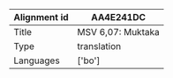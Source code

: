 |Alignment id | AA4E241DC
| --- | --- 
|Title | MSV 6,07: Muktaka 
|Type | translation
|Languages | ['bo']